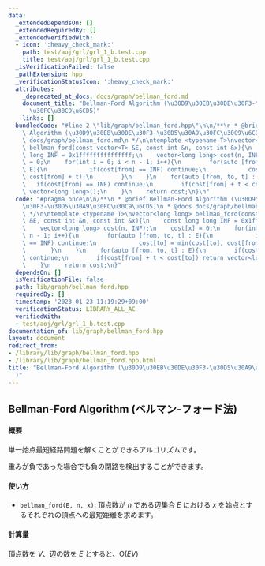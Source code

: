 ```yaml
---
data:
  _extendedDependsOn: []
  _extendedRequiredBy: []
  _extendedVerifiedWith:
  - icon: ':heavy_check_mark:'
    path: test/aoj/grl/grl_1_b.test.cpp
    title: test/aoj/grl/grl_1_b.test.cpp
  _isVerificationFailed: false
  _pathExtension: hpp
  _verificationStatusIcon: ':heavy_check_mark:'
  attributes:
    _deprecated_at_docs: docs/graph/bellman_ford.md
    document_title: "Bellman-Ford Algorithm (\u30D9\u30EB\u30DE\u30F3-\u30D5\u30A9\
      \u30FC\u30C9\u6CD5)"
    links: []
  bundledCode: "#line 2 \"lib/graph/bellman_ford.hpp\"\n\n/**\n * @brief Bellman-Ford\
    \ Algorithm (\u30D9\u30EB\u30DE\u30F3-\u30D5\u30A9\u30FC\u30C9\u6CD5)\n * @docs\
    \ docs/graph/bellman_ford.md\n */\n\ntemplate <typename T>\nvector<long long>\
    \ bellman_ford(const vector<T> &E, const int &n, const int &x){\n    const long\
    \ long INF = 0x1fffffffffffffff;\n    vector<long long> cost(n, INF);\n    cost[x]\
    \ = 0;\n    for(int i = 0; i < n - 1; i++){\n        for(auto [from, to, t] :\
    \ E){\n            if(cost[from] == INF) continue;\n            cost[to] = min(cost[to],\
    \ cost[from] + t);\n        }\n    }\n    for(auto [from, to, t] : E){\n     \
    \   if(cost[from] == INF) continue;\n        if(cost[from] + t < cost[to]) return\
    \ vector<long long>();\n    }\n    return cost;\n}\n"
  code: "#pragma once\n\n/**\n * @brief Bellman-Ford Algorithm (\u30D9\u30EB\u30DE\
    \u30F3-\u30D5\u30A9\u30FC\u30C9\u6CD5)\n * @docs docs/graph/bellman_ford.md\n\
    \ */\n\ntemplate <typename T>\nvector<long long> bellman_ford(const vector<T>\
    \ &E, const int &n, const int &x){\n    const long long INF = 0x1fffffffffffffff;\n\
    \    vector<long long> cost(n, INF);\n    cost[x] = 0;\n    for(int i = 0; i <\
    \ n - 1; i++){\n        for(auto [from, to, t] : E){\n            if(cost[from]\
    \ == INF) continue;\n            cost[to] = min(cost[to], cost[from] + t);\n \
    \       }\n    }\n    for(auto [from, to, t] : E){\n        if(cost[from] == INF)\
    \ continue;\n        if(cost[from] + t < cost[to]) return vector<long long>();\n\
    \    }\n    return cost;\n}"
  dependsOn: []
  isVerificationFile: false
  path: lib/graph/bellman_ford.hpp
  requiredBy: []
  timestamp: '2023-01-23 11:19:29+09:00'
  verificationStatus: LIBRARY_ALL_AC
  verifiedWith:
  - test/aoj/grl/grl_1_b.test.cpp
documentation_of: lib/graph/bellman_ford.hpp
layout: document
redirect_from:
- /library/lib/graph/bellman_ford.hpp
- /library/lib/graph/bellman_ford.hpp.html
title: "Bellman-Ford Algorithm (\u30D9\u30EB\u30DE\u30F3-\u30D5\u30A9\u30FC\u30C9\u6CD5\
  )"
---
```

## Bellman-Ford Algorithm (ベルマン-フォード法)

#### 概要

単一始点最短経路問題を解くことができるアルゴリズムです。

重みが負であった場合でも負の閉路を検出することができます。

#### 使い方

- `bellman_ford(E, n, x)`: 頂点数が $n$ である辺集合 $E$ における $x$ を始点とするそれぞれの頂点への最短距離を求めます。

#### 計算量

頂点数を $V$、辺の数を $E$ とすると、$\mathrm{O}(EV)$